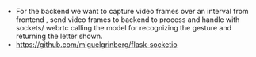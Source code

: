 - For the backend we want to capture video frames over an interval from frontend , send video frames to backend to process and handle with sockets/ webrtc calling the model for recognizing the gesture and returning the letter shown.
- https://github.com/miguelgrinberg/flask-socketio